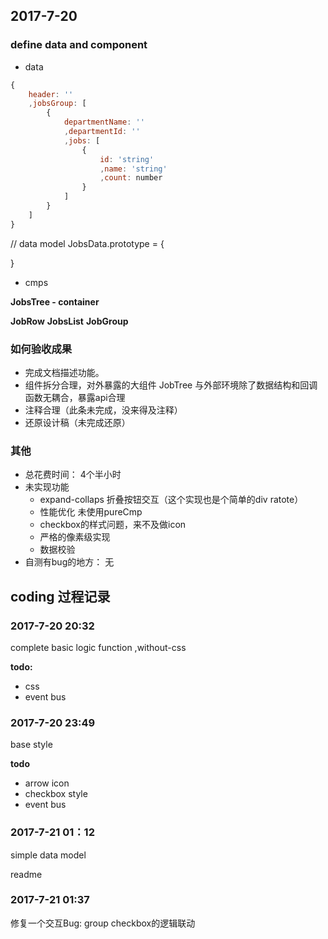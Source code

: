 ## 2017-7-20

### define data and component

- data

```javascript
{
	header: ''
	,jobsGroup: [
		{
			departmentName: ''
			,departmentId: ''
			,jobs: [
				{
					id: 'string'
					,name: 'string'
					,count: number
				}
			]
		}
	]
}
```

// data model
JobsData.prototype = {
	
}

- cmps

**JobsTree - container**

**JobRow**
**JobsList**
**JobGroup**

### 如何验收成果

- 完成文档描述功能。
- 组件拆分合理，对外暴露的大组件 JobTree 与外部环境除了数据结构和回调函数无耦合，暴露api合理
- 注释合理（此条未完成，没来得及注释）
- 还原设计稿（未完成还原）

### 其他

- 总花费时间： 4个半小时
- 未实现功能
	- expand-collaps 折叠按钮交互（这个实现也是个简单的div ratote）
	- 性能优化 未使用pureCmp
	- checkbox的样式问题，来不及做icon
	- 严格的像素级实现
	- 数据校验
- 自测有bug的地方： 无

## coding 过程记录

### 2017-7-20 20:32

complete basic logic function ,without-css

**todo:**

- css
- event bus

### 2017-7-20 23:49

base style

**todo**

- arrow icon
- checkbox style
- event bus

### 2017-7-21 01：12

simple data model

readme

### 2017-7-21 01:37

修复一个交互Bug: group checkbox的逻辑联动

